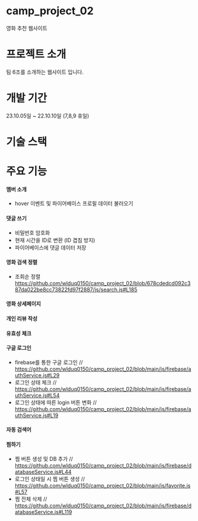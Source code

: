 # camp_project_02

영화 추천 웹사이트

# 프로젝트 소개

팀 6조를 소개하는 웹사이트 입니다.

# 개발 기간

23.10.05일 ~ 22.10.10일 (7,8,9 휴일)

# 기술 스택

# 주요 기능

#### 멤버 소개

- hover 이벤트 및 파이어베이스 프로필 데이터 불러오기

#### 댓글 쓰기

- 비밀번호 암호화
- 현재 시간을 ID로 변환 (ID 겹침 방지)
- 파이어베이스에 댓글 데이터 저장

#### 영화 검색 정렬

- 조회순 정렬 https://github.com/wlduq0150/camp_project_02/blob/678cdedcd092c387da022be8cc73822fd97f2887/js/search.js#L185

#### 영화 상세페이지

#### 개인 리뷰 작성

#### 유효성 체크

#### 구글 로그인

- firebase를 통한 구글 로그인 // https://github.com/wlduq0150/camp_project_02/blob/main/js/firebase/authService.js#L29
- 로그인 상태 체크 // https://github.com/wlduq0150/camp_project_02/blob/main/js/firebase/authService.js#L54
- 로그인 상태에 따른 login 버튼 변화 // https://github.com/wlduq0150/camp_project_02/blob/main/js/firebase/authService.js#L19

#### 자동 검색어

#### 찜하기

- 찜 버튼 생성 및 DB 추가 // https://github.com/wlduq0150/camp_project_02/blob/main/js/firebase/databaseService.js#L44
- 로그인 상태일 시 찜 버튼 생성 // https://github.com/wlduq0150/camp_project_02/blob/main/js/favorite.js#L57
- 찜 전체 삭제 // https://github.com/wlduq0150/camp_project_02/blob/main/js/firebase/databaseService.js#L119
